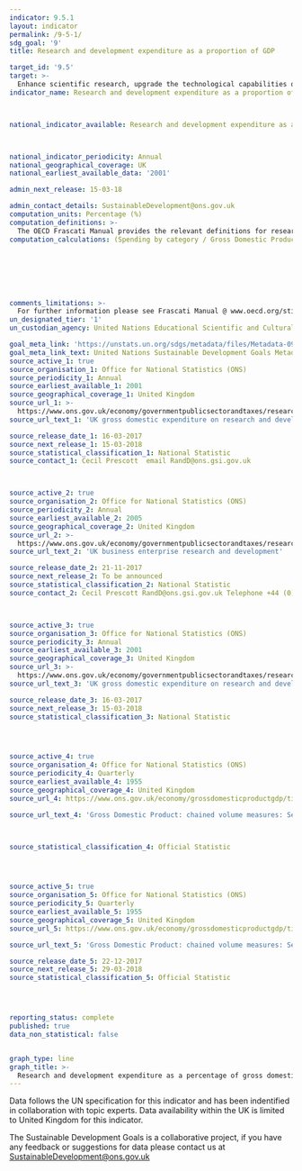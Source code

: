 ```yaml
---
indicator: 9.5.1
layout: indicator
permalink: /9-5-1/
sdg_goal: '9'
title: Research and development expenditure as a proportion of GDP

target_id: '9.5'
target: >-
  Enhance scientific research, upgrade the technological capabilities of industrial sectors in all countries, in particular developing countries, including, by 2030, encouraging innovation and substantially increasing the number of research and development workers per 1 million people and public and private research and development spending
indicator_name: Research and development expenditure as a proportion of GDP



national_indicator_available: Research and development expenditure as a proportion of GDP



national_indicator_periodicity: Annual
national_geographical_coverage: UK
national_earliest_available_data: '2001'

admin_next_release: 15-03-18

admin_contact_details: SustainableDevelopment@ons.gov.uk
computation_units: Percentage (%)
computation_definitions: >-
  The OECD Frascati Manual provides the relevant definitions for research and experimental development, gross domestic expenditure on R&D and researchers. Research and experimental development (R&D) comprise creative work undertaken on a systematic basis in order to increase the stock of knowledge, including knowledge of man, culture and society, and the use of this stock of knowledge to devise new applications. Intramural expenditures are all expenditures for R&D performed within a statistical unit or sector of the economy during a specific period, whatever the source of funds. Researchers are professionals engaged in the conception or creation of new knowledge, products, processes, methods and systems and also in the management of the projects concerned. GDP at chained volume measure is a series of GDP statistics adjusted for the effect of inflation to give a measure of ‘real GDP’. Chained volume GDP statistics are calculated by measuring output using the price level of the preceding year and then linking the statistics to give a reflection of actual output changes and excluding any monetary (inflationary) change.
computation_calculations: (Spending by category / Gross Domestic Product) * 100







comments_limitations: >-
  For further information please see Frascati Manual @ www.oecd.org/sti/frascatimanua
un_designated_tier: '1'
un_custodian_agency: United Nations Educational Scientific and Cultural Organization (UNESCO)

goal_meta_link: 'https://unstats.un.org/sdgs/metadata/files/Metadata-09-05-01.pdf'
goal_meta_link_text: United Nations Sustainable Development Goals Metadata (PDF 382 KB)
source_active_1: true
source_organisation_1: Office for National Statistics (ONS)
source_periodicity_1: Annual
source_earliest_available_1: 2001
source_geographical_coverage_1: United Kingdom
source_url_1: >-
  https://www.ons.gov.uk/economy/governmentpublicsectorandtaxes/researchanddevelopmentexpenditure/datasets/ukgrossdomesticexpenditureonresearchanddevelopment
source_url_text_1: 'UK gross domestic expenditure on research and development dataset'

source_release_date_1: 16-03-2017
source_next_release_1: 15-03-2018
source_statistical_classification_1: National Statistic
source_contact_1: Cecil Prescott  email RandD@ons.gsi.gov.uk



source_active_2: true
source_organisation_2: Office for National Statistics (ONS)
source_periodicity_2: Annual
source_earliest_available_2: 2005
source_geographical_coverage_2: United Kingdom
source_url_2: >-
  https://www.ons.gov.uk/economy/governmentpublicsectorandtaxes/researchanddevelopmentexpenditure/datasets/ukbusinessenterpriseresearchanddevelopment
source_url_text_2: 'UK business enterprise research and development'

source_release_date_2: 21-11-2017
source_next_release_2: To be announced
source_statistical_classification_2: National Statistic
source_contact_2: Cecil Prescott RandD@ons.gsi.gov.uk Telephone +44 (0)1633 456767



source_active_3: true
source_organisation_3: Office for National Statistics (ONS)
source_periodicity_3: Annual
source_earliest_available_3: 2001
source_geographical_coverage_3: United Kingdom
source_url_3: >-
  https://www.ons.gov.uk/economy/governmentpublicsectorandtaxes/researchanddevelopmentexpenditure/datasets/ukgrossdomesticexpenditureonresearchanddevelopmentregionaltables
source_url_text_3: 'UK gross domestic expenditure on research and development regional dataset'

source_release_date_3: 16-03-2017
source_next_release_3: 15-03-2018
source_statistical_classification_3: National Statistic




source_active_4: true
source_organisation_4: Office for National Statistics (ONS)
source_periodicity_4: Quarterly
source_earliest_available_4: 1955
source_geographical_coverage_4: United Kingdom
source_url_4: https://www.ons.gov.uk/economy/grossdomesticproductgdp/timeseries/abmi/qna

source_url_text_4: 'Gross Domestic Product: chained volume measures: Seasonally adjusted £m'



source_statistical_classification_4: Official Statistic 




source_active_5: true
source_organisation_5: Office for National Statistics (ONS)
source_periodicity_5: Quarterly
source_earliest_available_5: 1955
source_geographical_coverage_5: United Kingdom
source_url_5: https://www.ons.gov.uk/economy/grossdomesticproductgdp/timeseries/abmi/qna

source_url_text_5: 'Gross Domestic Product: chained volume measures: Seasonally adjusted £m'

source_release_date_5: 22-12-2017
source_next_release_5: 29-03-2018
source_statistical_classification_5: Official Statistic 




reporting_status: complete
published: true
data_non_statistical: false


graph_type: line
graph_title: >-
  Research and development expenditure as a percentage of gross domestic product (GDP)
---
```

Data follows the UN specification for this indicator and has been indentified in collaboration with topic experts. Data availability within the UK is limited to United Kingdom for this indicator.
  
The Sustainable Development Goals is a collaborative project, if you have any feedback or suggestions for data please contact us at <SustainableDevelopment@ons.gov.uk>


